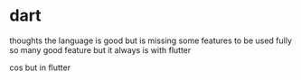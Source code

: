 # dart
 thoughts the language is good but is missing some features to be used fully
 so many good feature but it always is with flutter

cos but in flutter 